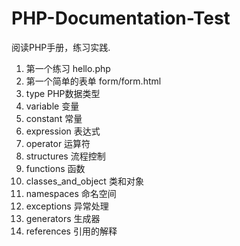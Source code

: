# PHP-Documentation-Test
阅读PHP手册，练习实践.

1. 第一个练习 hello.php
2. 第一个简单的表单 form/form.html
3. type PHP数据类型
4. variable 变量
5. constant 常量
6. expression 表达式
7. operator 运算符
8. structures 流程控制
9. functions 函数
10. classes_and_object 类和对象
11. namespaces 命名空间
12. exceptions 异常处理
13. generators 生成器
14. references 引用的解释